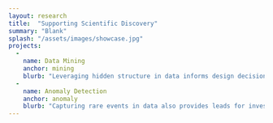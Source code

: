 ```yaml
---
layout: research
title:  "Supporting Scientific Discovery"
summary: "Blank"
splash: "/assets/images/showcase.jpg"
projects:
  - 
    name: Data Mining
    anchor: mining
    blurb: "Leveraging hidden structure in data informs design decisions in modeling paradigms and expands the set of possibilities for building useful models."
  -
    name: Anomaly Detection
    anchor: anomaly
    blurb: "Capturing rare events in data also provides leads for investigation to understand the environmental conditions under which a model performs well or poorly."
---
```



<!-- Notes


-->


  
